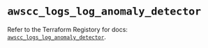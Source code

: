 # `awscc_logs_log_anomaly_detector`

Refer to the Terraform Registory for docs: [`awscc_logs_log_anomaly_detector`](https://registry.terraform.io/providers/hashicorp/awscc/0.70.0/docs/resources/logs_log_anomaly_detector).
